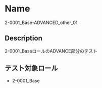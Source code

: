 Name
====
2-0001_Base-ADVANCED_other_01

## Description

2-0001_BaseロールのADVANCE部分のテスト

## テスト対象ロール
- 2-0001_Base

